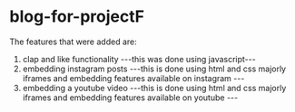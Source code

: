 # blog-for-projectF
The features that were added are:
1. clap and like functionality 
---this was done using javascript---
2. embedding instagram posts
---this is done using html and css majorly iframes and embedding features available on instagram ---
3. embedding a youtube video
---this is done using html and css majorly iframes and embedding features available on youtube ---
